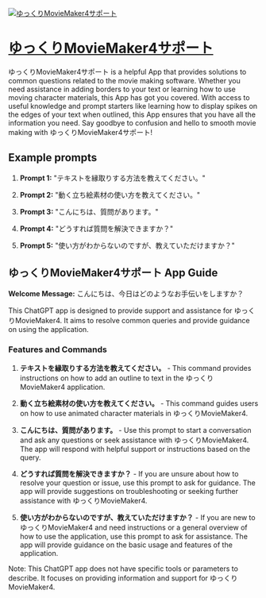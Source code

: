 [![ゆっくりMovieMaker4サポート](https://files.oaiusercontent.com/file-j2w2FUnFTGCNFEoMOO3jAdOT?se=2123-10-17T02%3A06%3A16Z&sp=r&sv=2021-08-06&sr=b&rscc=max-age%3D31536000%2C%20immutable&rscd=attachment%3B%20filename%3Dc3be98f9-b365-4bf2-9886-747359fcad71.png&sig=jBfMCPPFTOTeAAAVBYlGnNTwesG2JyV1CctFMxut9nc%3D)](https://chat.openai.com/g/g-wl8EUuUyX-yutukurimoviemaker4sapoto)

# [ゆっくりMovieMaker4サポート](https://chat.openai.com/g/g-wl8EUuUyX-yutukurimoviemaker4sapoto)

ゆっくりMovieMaker4サポート is a helpful App that provides solutions to common questions related to the movie making software. Whether you need assistance in adding borders to your text or learning how to use moving character materials, this App has got you covered. With access to useful knowledge and prompt starters like learning how to display spikes on the edges of your text when outlined, this App ensures that you have all the information you need. Say goodbye to confusion and hello to smooth movie making with ゆっくりMovieMaker4サポート!

## Example prompts

1. **Prompt 1:** "テキストを縁取りする方法を教えてください。"

2. **Prompt 2:** "動く立ち絵素材の使い方を教えてください。"

3. **Prompt 3:** "こんにちは、質問があります。"

4. **Prompt 4:** "どうすれば質問を解決できますか？"

5. **Prompt 5:** "使い方がわからないのですが、教えていただけますか？"


## ゆっくりMovieMaker4サポート App Guide

**Welcome Message:** こんにちは、今日はどのようなお手伝いをしますか？

This ChatGPT app is designed to provide support and assistance for ゆっくりMovieMaker4. It aims to resolve common queries and provide guidance on using the application.

### Features and Commands

1. **テキストを縁取りする方法を教えてください。** - This command provides instructions on how to add an outline to text in the ゆっくりMovieMaker4 application.

2. **動く立ち絵素材の使い方を教えてください。** - This command guides users on how to use animated character materials in ゆっくりMovieMaker4.

3. **こんにちは、質問があります。** - Use this prompt to start a conversation and ask any questions or seek assistance with ゆっくりMovieMaker4. The app will respond with helpful support or instructions based on the query.

4. **どうすれば質問を解決できますか？** - If you are unsure about how to resolve your question or issue, use this prompt to ask for guidance. The app will provide suggestions on troubleshooting or seeking further assistance with ゆっくりMovieMaker4.

5. **使い方がわからないのですが、教えていただけますか？** - If you are new to ゆっくりMovieMaker4 and need instructions or a general overview of how to use the application, use this prompt to ask for assistance. The app will provide guidance on the basic usage and features of the application.

Note: This ChatGPT app does not have specific tools or parameters to describe. It focuses on providing information and support for ゆっくりMovieMaker4.